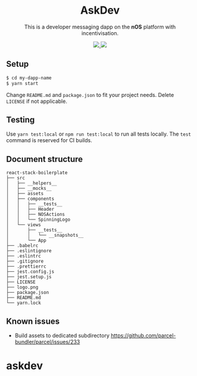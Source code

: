 

<h1 align="center">AskDev</h1>

<p align="center">
  This is a developer messaging dapp on the <strong>nOS</strong> platform with incentivisation. 
</p> 

<p align="center">
  <a href="https://github.com/nos/create-nos-dapp/releases">
    <img src="https://img.shields.io/github/tag/nos/create-nos-dapp.svg?style=flat">
  </a>
  <a href='https://github.com/prettier/prettier'>
    <img src='https://img.shields.io/badge/code_style-prettier-ff69b4.svg?style=flat'>
  </a>
</p>



## Setup
```bash
$ cd my-dapp-name
$ yarn start
```

Change `README.md` and `package.json` to fit your project needs. Delete `LICENSE` if not applicable.

## Testing
Use `yarn test:local` or `npm run test:local` to run all tests locally. The `test` command is reserved for CI builds.

## Document structure
```
react-stack-boilerplate
├── src
│   ├── __helpers__
│   ├── __mocks__
│   ├── assets
│   ├── components
│   │   ├── __tests__
│   │   ├── Header
│   │   ├── NOSActions
│   │   └── SpinningLogo
│   └── views
│       ├── __tests__
│       │   └── __snapshots__
│       └── App
├── .babelrc
├── .eslintignore
├── .eslintrc
├── .gitignore
├── .prettierrc
├── jest.config.js
├── jest.setup.js
├── LICENSE
├── logo.png
├── package.json
├── README.md
└── yarn.lock
```

## Known issues
 * Build assets to dedicated subdirectory https://github.com/parcel-bundler/parcel/issues/233
# askdev
